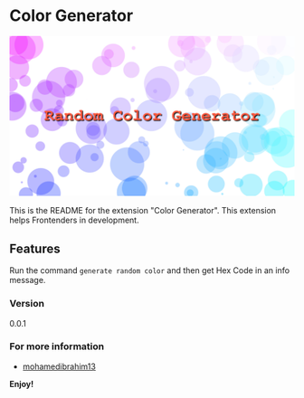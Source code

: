 # Color Generator
![Logo](./logo.jpg)

This is the README for the extension "Color Generator". This extension helps Frontenders in development.

## Features

Run the command `generate random color` and then get Hex Code in an info message. 


### Version

0.0.1

### For more information

* [mohamedibrahim13](https://mohamedibrahim13.vercel.app/)

**Enjoy!**
